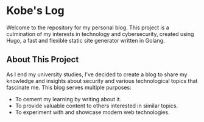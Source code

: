 # Kobe's Log

Welcome to the repository for my personal blog. This project is a culmination of my interests in technology and cybersecurity, created using Hugo, a fast and flexible static site generator written in Golang.

## About This Project

As I end my university studies, I've decided to create a blog to share my knowledge and insights about security and various technological topics that fascinate me. This blog serves multiple purposes:

- To cement my learning by writing about it.
- To provide valuable content to others interested in similar topics.
- To experiment with and showcase modern web technologies.
